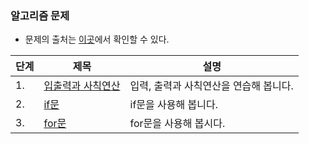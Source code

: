 ### 알고리즘 문제
* 문제의 출처는 [이곳](https://www.acmicpc.net/about)에서 확인할 수 있다.

|단계|제목|설명|
|---|---|---|
|1.|[입출력과 사칙연산](Step_1)|입력, 출력과 사칙연산을 연습해 봅니다.|
|2.|[if문](Step_2)|if문을 사용해 봅니다.|
|3.|[for문](Step_3)|for문을 사용해 봅시다.|
